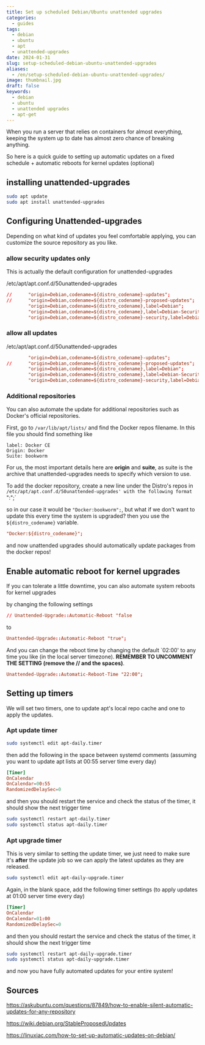 ```yaml
---
title: Set up scheduled Debian/Ubuntu unattended upgrades
categories:
  - guides
tags:
  - debian
  - ubuntu
  - apt
  - unattended-upgrades
date: 2024-01-31
slug: setup-scheduled-debian-ubuntu-unattended-upgrades
aliases:
  - /en/setup-scheduled-debian-ubuntu-unattended-upgrades/
image: thumbnail.jpg
draft: false
keywords:
  - debian
  - ubuntu
  - unattended upgrades
  - apt-get
---
```


When you run a server that relies on containers for almost everything, keeping the system up to date has almost zero chance of breaking anything.

So here is a quick guide to setting up automatic updates on a fixed schedule + automatic reboots for kernel updates (optional)

## installing unattended-upgrades
```bash
sudo apt update
sudo apt install unattended-upgrades
```

## Configuring Unattended-upgrades
Depending on what kind of updates you feel comfortable applying, you can customize the source repository as you like.

### allow security updates only

This is actually the default configuration for unattended-upgrades


/etc/apt/apt.conf.d/50unattended-upgrades
```conf
//      "origin=Debian,codename=${distro_codename}-updates";
//      "origin=Debian,codename=${distro_codename}-proposed-updates";
        "origin=Debian,codename=${distro_codename},label=Debian";
        "origin=Debian,codename=${distro_codename},label=Debian-Security";
        "origin=Debian,codename=${distro_codename}-security,label=Debian-Security";
```

### allow all updates

/etc/apt/apt.conf.d/50unattended-upgrades

```conf
        "origin=Debian,codename=${distro_codename}-updates";
//      "origin=Debian,codename=${distro_codename}-proposed-updates";
        "origin=Debian,codename=${distro_codename},label=Debian";
        "origin=Debian,codename=${distro_codename},label=Debian-Security";
        "origin=Debian,codename=${distro_codename}-security,label=Debian-Security";
```

### Additional repositories

You can also automate the update for additional repositories such as Docker's official repositories.

First, go to `/var/lib/apt/lists/` and find the Docker repos filename.
In this file you should find something like
```
label: Docker CE
Origin: Docker
Suite: bookworm
```

For us, the most important details here are **origin** and **suite**, as suite is the archive that unattended-upgrades needs to specify which version to use.

To add the docker repository, create a new line under the Distro's repos in `/etc/apt/apt.conf.d/50unattended-upgrades' with the following format
`"<origin>:<archive>";`

so in our case it would be `"Docker:bookworm";`, but what if we don't want to update this every time the system is upgraded? then you use the `${distro_codename}` variable.

```conf
"Docker:${distro_codename}";
```

and now unattended upgrades should automatically update packages from the docker repos!

## Enable automatic reboot for kernel upgrades
If you can tolerate a little downtime, you can also automate system reboots for kernel upgrades

by changing the following settings
```conf
// Unattended-Upgrade::Automatic-Reboot "false
```
to 
```conf
Unattended-Upgrade::Automatic-Reboot "true";
```

And you can change the reboot time by changing the default `02:00' to any time you like (in the local server timezone).
**REMEMBER TO UNCOMMENT THE SETTING (remove the // and the spaces)**.
```conf
Unattended-Upgrade::Automatic-Reboot-Time "22:00";
```

## Setting up timers
We will set two timers, one to update apt's local repo cache and one to apply the updates.


### Apt update timer

```bash
sudo systemctl edit apt-daily.timer
```

then add the following in the space between systemd comments (assuming you want to update apt lists at 00:55 server time every day)

```conf
[Timer]
OnCalendar
OnCalendar=00:55
RandomizedDelaySec=0
```

and then you should restart the service and check the status of the timer, it should show the next trigger time

```bash
sudo systemctl restart apt-daily.timer
sudo systemctl status apt-daily.timer
```

### Apt upgrade timer

This is very similar to setting the update timer, we just need to make sure it's **after** the update job so we can apply the latest updates as they are released.

```bash
sudo systemctl edit apt-daily-upgrade.timer
```

Again, in the blank space, add the following timer settings (to apply updates at 01:00 server time every day)

```conf
[Timer]
OnCalendar
OnCalendar=01:00
RandomizedDelaySec=0
```

and then you should restart the service and check the status of the timer, it should show the next trigger time

```bash
sudo systemctl restart apt-daily-upgrade.timer
sudo systemctl status apt-daily-upgrade.timer
```

and now you have fully automated updates for your entire system!

## Sources
https://askubuntu.com/questions/87849/how-to-enable-silent-automatic-updates-for-any-repository

https://wiki.debian.org/StableProposedUpdates

https://linuxiac.com/how-to-set-up-automatic-updates-on-debian/